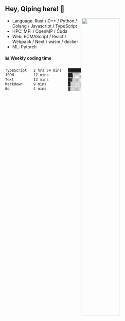 

## Hey, Qiping here! :wave:

[<img align="right" width="50%" src="https://github-readme-stats.vercel.app/api?username=ppppqp&theme=dark&show_icons=true">](https://metrics.lecoq.io/ppppqp?template=classic)



-   Language: Rust / C++ / Python / Golang / Javascript / TypeScript
-   HPC: MPI / OpenMP / Cuda
-   Web: ECMAScript / React / Webpack / Next / wasm / docker
-   ML: Pytorch



#### :bar_chart: Weekly coding time

<!--START_SECTION:waka-->

```txt
TypeScript   2 hrs 54 mins   ███████████████████▓░░░░░   79.24 %
JSON         17 mins         ██░░░░░░░░░░░░░░░░░░░░░░░   08.06 %
Text         13 mins         █▓░░░░░░░░░░░░░░░░░░░░░░░   06.07 %
Markdown     9 mins          █░░░░░░░░░░░░░░░░░░░░░░░░   04.33 %
Go           4 mins          ▓░░░░░░░░░░░░░░░░░░░░░░░░   02.03 %
```

<!--END_SECTION:waka-->
